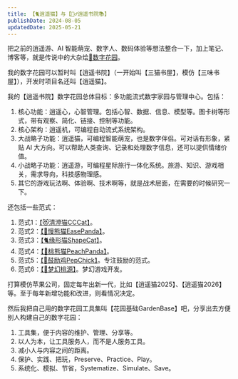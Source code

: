 ```yaml
---
title: 【🐈逍遥猫】与【🧚‍♂️逍遥书院📚】
publishDate: 2024-08-05
updatedDate: 2025-05-21
---
```


把之前的逍遥游、AI 智能萌宠、数字人、数码体验等想法整合一下，加上笔记、博客等，就是传说中的大杂烩[🌸数字花园](/livecat/3-digital-garden)。

我的数字花园可以暂时叫【逍遥书院】（一开始叫【三猫书屋】，模仿【三味书屋】），开发时项目名还叫【逍遥猫】。

我的【逍遥书院】数字花园总体目标：多功能流式数字家园与管理中心。包括：

1. 核心功能：逍遥心，心智管理。包括心智、数据、信息、模型等。图卡树等形式，带有观察、简化、链接、控制等功能。
2. 核心架构：逍遥机，可编程自动流式系统架构。
3. 大战略子功能：逍遥猫，可编程智能萌宠，也是数字伴侣。可对话有形象，紧贴 AI 大方向。可以帮助人类查询、记录和处理数字信息，还可以提供情绪价值。
4. 小战略子功能：逍遥游，可编程星际旅行一体化系统。旅游、知识、游戏相关，需求导向，科技感物理感。
5. 其它的游戏玩法啊、体验啊、技术啊等，就是战术层面，在需要的时候研究一下。

还包括一些范式：

1. 范式1：[【😻清澄猫CCCat】](/paradigms/1-cccat)。
2. 范式2：[【🐼慢熊猫EasePanda】](/paradigms/2-easepanda)。
3. 范式3：[【🐈缘形猫ShapeCat】](/paradigms/3-shapecat)。
4. 范式4：[【🍑桃熊猫PeachPanda】](/paradigms/4-peachpanda)。
5. 范式5：[【🐣鼓励鸡PepChick】](/paradigms/5-pepchick)。专注鼓励的范式。
6. 范式6：[【🌸梦幻桃源】](/paradigms/6-dream-xanadu)。梦幻游戏开发。

打算模仿苹果公司，固定每年出新一代，比如【逍遥猫2025】、【逍遥猫2026】等。至于每年新增功能和改进，则看情况决定。

然后我把自己用的数字花园工具集叫【花园基础GardenBase】吧，分享出去方便别人构建自己的数字花园：

1. 工具集，便于内容的维护、管理、分享等。
2. 以人为本，让工具服务人，而不是人服务工具。
3. 减小人与内容之间的距离。
4. 保护、实践、把玩，Preserve、Practice、Play。
5. 系统化、模拟、节省，Systematize、Simulate、Save。
